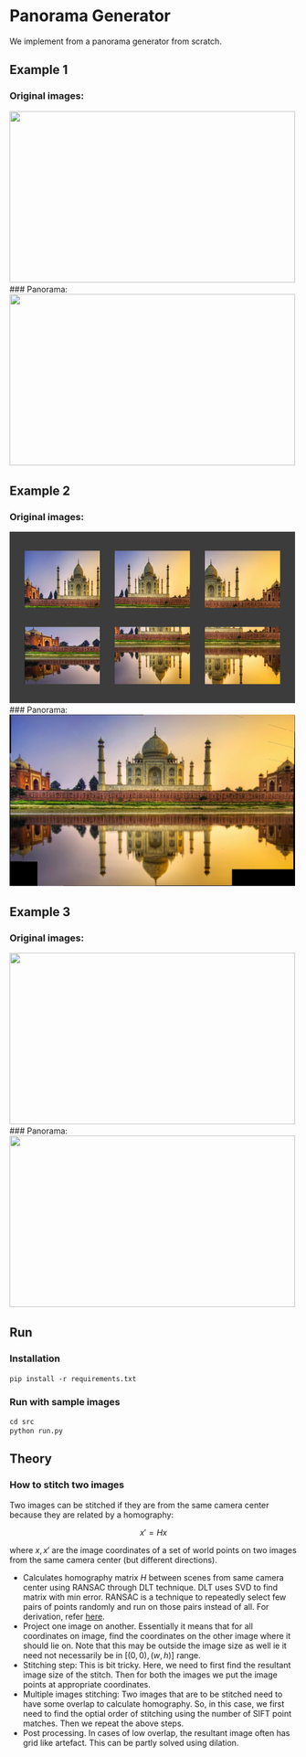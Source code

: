 
# Panorama Generator
We implement from a panorama generator from scratch.

## Example 1
### Original images:
<img src="src/data/images/Image Mosaicing/1all.jpg" width="500" height="300">
### Panorama:
<img src="src/results/mosaic_set1_dilated.jpg" width="500" height="300">

## Example 2
### Original images:
<img src="src/data/images/Image Mosaicing/2all.jpg" width="500" height="300">
### Panorama:
<img src="src/results/mosaic_set2.jpg" width="500" height="300">

## Example 3
### Original images:
<img src="src/data/images/Image Mosaicing/5all.jpg" width="500" height="300">
### Panorama:
<img src="src/results/mosaic_set5.jpg" width="500" height="300">


## Run
### Installation
```
pip install -r requirements.txt
```

### Run with sample images
```
cd src
python run.py
```

## Theory
### How to stitch two images

Two images can be stitched if they are from the same camera center because they are related by a homography:

$$
x' = Hx
$$

where $x, x'$ are the image coordinates of a set of world points on two images from the same camera center (but different directions).

- Calculates homography matrix $H$ between scenes from same camera center using RANSAC through DLT technique. DLT uses SVD to find matrix with min error. RANSAC is a technique to repeatedly select few pairs of points randomly and run on those pairs instead of all. For derivation, refer [here](https://cseweb.ucsd.edu/classes/wi07/cse252a/homography_estimation/homography_estimation.pdf).
- Project one image on another. Essentially it means that for all coordinates on image, find the coordinates on the other image where it should lie on. Note that this may be outside the image size as well ie it need not necessarily be in $[(0,0),(w,h)]$ range.
- Stitching step: This is bit tricky. Here, we need to first find the resultant image size of the stitch. Then for both the images we put the image points at appropriate coordinates.
- Multiple images stitching: Two images that are to be stitched need to have some overlap to calculate homography. So, in this case, we first need to find the optial order of stitching using the number of SIFT point matches. Then we repeat the above steps.
- Post processing. In cases of low overlap, the resultant image often has grid like artefact. This can be partly solved using dilation.


